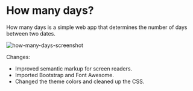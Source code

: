 # How many days?

How many days is a simple web app that determines the number of days between two dates.

![how-many-days-screenshot](https://user-images.githubusercontent.com/49453037/197069662-86ebb806-4b6d-4936-ab13-e1fd841d5d04.png)

Changes:

- Improved semantic markup for screen readers.
- Imported Bootstrap and Font Awesome.
- Changed the theme colors and cleaned up the CSS.
